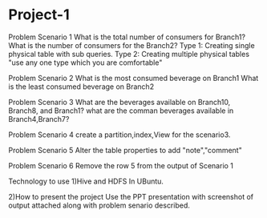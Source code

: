 # Project-1

Problem Scenario 1 
What is the total number of consumers for Branch1?
What is the number of consumers for the Branch2?
Type 1: Creating single physical table with sub queries.
Type 2: Creating multiple physical tables
"use any one type which you are comfortable"

Problem Scenario 2 
What is the most consumed beverage on Branch1
What is the least consumed beverage on Branch2

Problem Scenario 3
What are the beverages available on Branch10, Branch8, and Branch1?
what are the comman beverages available in Branch4,Branch7?

Problem Scenario 4
create a partition,index,View for the scenario3.

Problem Scenario 5
Alter the table properties to add "note","comment"

Problem Scenario 6
Remove the row 5 from the output of Scenario 1 

Technology to use
1)Hive and HDFS In UBuntu.

2)How to present the project
Use the PPT presentation with screenshot of output attached along with problem senario described.
